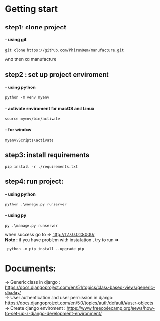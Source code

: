 # Getting start

## step1: clone project

#### - using git

```base
git clone https://github.com/PhirunOem/manufacture.git
```

And then cd manufacture

## step2 : set up project enviroment

#### - using python

```base
python -m venv myenv
```

#### - activate enviroment for macOS and Linux

```base
source myenv/bin/activate
```

#### - for window

```base
myenv\Scripts\activate
```

## step3: install requirements

```base
pip install -r ./requirements.txt
```

## step4: run project:

#### - using python

```base
python .\manage.py runserver
```

#### - using py

```base
py .\manage.py runserver
```

when success go to => http://127.0.0.1:8000/ <br/>
<b>Note : </b> if you have problem with installation , try to run =>

```base
 python -m pip install --upgrade pip
```

# Documents:

-> Generic class in django : https://docs.djangoproject.com/en/5.1/topics/class-based-views/generic-display/ <br/>
-> User authentication and user permission in django: https://docs.djangoproject.com/en/5.0/topics/auth/default/#user-objects <br/>
-> Create django enviroment : https://www.freecodecamp.org/news/how-to-set-up-a-django-development-environment/
